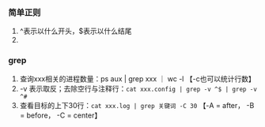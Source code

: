 ### 简单正则
1. ^表示以什么开头，$表示以什么结尾
2. 
### grep
1. 查询xxx相关的进程数量：ps aux | grep xxx ｜ wc -l 【-c也可以统计行数】
2. -v 表示取反；去除空行与注释行：` cat xxx.config | grep -v ^$ | grep -v ^# `
3. 查看目标的上下30行：` cat xxx.log | grep 关键词 -C 30 ` 【-A = after， -B = before， -C = center】